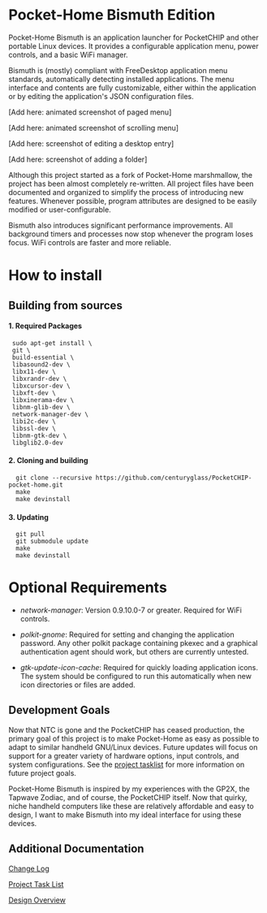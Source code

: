 
# Pocket-Home Bismuth Edition

  Pocket-Home Bismuth is an application launcher for PocketCHIP and other portable Linux devices.  It provides a configurable application menu, power controls, and a basic WiFi manager.

  Bismuth is (mostly) compliant with FreeDesktop application menu standards, automatically detecting installed applications. The menu interface and contents are fully customizable, either within the application or by editing the application's JSON configuration files.
 
[Add here: animated screenshot of paged menu]
 
[Add here: animated screenshot of scrolling menu]

[Add here: screenshot of editing a desktop entry]

[Add here: screenshot of adding a folder]

  Although this project started as a fork of Pocket-Home marshmallow, the project has been almost completely re-written. All project files have been documented and organized to simplify the process of introducing new features. Whenever possible, program attributes are designed to be easily modified or user-configurable. 

  Bismuth also introduces significant performance improvements. All background timers and processes now stop whenever the program loses focus. WiFi controls are faster and more reliable. 

# How to install

## Building from sources

#### 1. Required Packages

     sudo apt-get install \
     git \
     build-essential \
     libasound2-dev \
     libx11-dev \
     libxrandr-dev \
     libxcursor-dev \
     libxft-dev \
     libxinerama-dev \
     libnm-glib-dev \
     network-manager-dev \
     libi2c-dev \
     libssl-dev \
     libnm-gtk-dev \
     libglib2.0-dev

####  2. Cloning and building
      
      git clone --recursive https://github.com/centuryglass/PocketCHIP-pocket-home.git
      make
      make devinstall

#### 3. Updating

      git pull
      git submodule update
      make 
      make devinstall

# Optional Requirements

 - *network-manager*: Version 0.9.10.0-7 or greater. Required for WiFi controls.
 
 - *polkit-gnome*: Required for setting and changing the application password. Any other polkit package containing pkexec and a graphical authentication agent should work, but others are currently untested.
 
 - *gtk-update-icon-cache*: Required for quickly loading application icons. The system should be configured to run this automatically when new icon directories or files are added.

## Development Goals

  Now that NTC is gone and the PocketCHIP has ceased production, the primary goal of this project is to make Pocket-Home as easy as possible to adapt to similar handheld GNU/Linux devices. Future updates will focus on support for a greater variety of hardware options, input controls, and system configurations. See the [project tasklist](./docs/TODO.txt) for more information on future project goals.

  Pocket-Home Bismuth is inspired by my experiences with the GP2X, the Tapwave Zodiac, and of course, the PocketCHIP itself. Now that quirky, niche handheld computers like these are relatively affordable and easy to design, I want to make Bismuth into my ideal interface for using these devices.

## Additional Documentation

[Change Log](./docs/Changelog.md)

[Project Task List](./docs/taskList/TODO.md)

[Design Overview](./docs/taskList/Modules.md)

